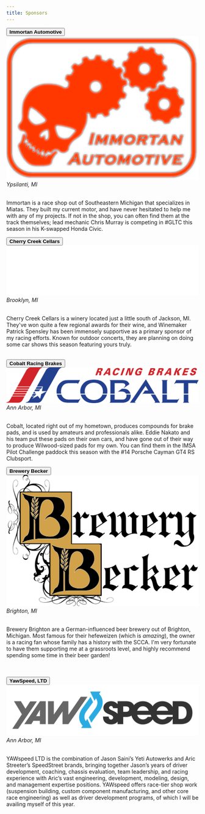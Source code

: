 ```yaml
---
title: Sponsors
---
```


<!-- TODO: Refactor so that blocks are generated instead of manually coded?-->
<div class="container text-center sponsorcontainer">
    <div class="row">
        <!--IMMORTAN-->
        <div class="col">
            <div class="accordion" id="accordionOne">
                <div class="accordion-item">
                    <div class="sponsor">
                        <div class="accordion-header" id="headingOne">
                            <button class="accordion-button collapsed" type="button" data-bs-toggle="collapse" data-bs-target="#collapseOne" aria-expanded="true" aria-controls="collapseOne">
                                <b>Immortan Automotive</b>
                            </button>
                            <a href="https://www.facebook.com/ImmortanAutomotive/"><img class="logo" src="/assets/images/Sponsors/immortan.png"/></a>
                            <br/>
                            <i>Ypsilanti, MI</i>
                        </div>
                        <div id="collapseOne" class="accordion-collapse collapse" aria-labelledby="headingOne" data-bs-parent="#accordionExampleOne">
                            <div class="accordion-body">
                                <br/>
                                <p>Immortan is a race shop out of Southeastern Michigan that specializes in Miatas. They built my current motor, and have never hesitated to help me with any of my projects. If not in the shop, you can often find them at the track themselves; lead mechanic Chris Murray is competing in #GLTC this season in his K-swapped Honda Civic.</P>
                            </div>
                        </div>
                    </div>
                </div>
            </div>
        </div>
        <!--CHERRY CREEK-->
        <div class="col">
            <div class="accordion" id="accordionTwo">
                <div class="accordion-item">
                    <div class="sponsor">
                        <div class="accordion-header" id="headingTwo">
                            <button class="accordion-button collapsed" type="button" data-bs-toggle="collapse" data-bs-target="#collapseTwo" aria-expanded="true" aria-controls="collapseTwo">
                                <b>Cherry Creek Cellars</b>
                            </button>
                            <!--TODO: fix cherry creek in white/light browsing-->
                            <a href="https://cherrycreekwine.com/"><img class="logo" src="/assets/images/Sponsors/cherrycreek.png"/></a>
                            <br/>
                            <i>Brooklyn, MI</i>
                        </div>
                        <div id="collapseTwo" class="accordion-collapse collapse" aria-labelledby="headingTwo" data-bs-parent="#accordionExampleTwo">
                            <div class="accordion-body">
                                <br/>
                                <p>Cherry Creek Cellars is a winery located just a little south of Jackson, MI. They've won quite a few regional awards for their wine, and Winemaker Patrick Spensley has been immensely supportive as a primary sponsor of my racing efforts. Known for outdoor concerts, they are planning on doing some car shows this season featuring yours truly.</p>
                            </div>
                        </div>
                    </div>
                </div>
            </div>
        </div>
    </div>
    <br/>
    <div class="row">
        <!--COBALT-->
        <div class="col">
            <div class="accordion" id="accordionThree">
                <div class="accordion-item">
                    <div class="sponsor">
                        <div class="accordion-header" id="headingThree">
                            <button class="accordion-button collapsed" type="button" data-bs-toggle="collapse" data-bs-target="#collapseThree" aria-expanded="true" aria-controls="collapseThree">
                                <b>Cobalt Racing Brakes</b>
                            </button>
                            <a href="https://cobaltbrakes.com/"><img class="logo" src="/assets/images/Sponsors/cobalt.png"/></a>
                            <br/>
                            <i>Ann Arbor, MI</i>
                        </div>
                        <div id="collapseThree" class="accordion-collapse collapse" aria-labelledby="headingThree" data-bs-parent="#accordionExampleThree">
                            <div class="accordion-body">
                                <br/>
                                <p>Cobalt, located right out of my hometown, produces compounds for brake pads, and is used by amateurs and professionals alike. Eddie Nakato and his team put these pads on their own cars, and have gone out of their way to produce Wilwood-sized pads for my own. You can find them in the IMSA Pilot Challenge paddock this season with the #14 Porsche Cayman GT4 RS Clubsport.</p>
                            </div>
                        </div>
                    </div>
                </div>
            </div>
        </div>
        <!--BREWERY BECKER-->
        <div class="col">
            <div class="accordion" id="accordionFour">
                <div class="accordion-item">
                    <div class="sponsor">
                        <div class="accordion-header" id="headingFour">
                            <button class="accordion-button collapsed" type="button" data-bs-toggle="collapse" data-bs-target="#collapseFour" aria-expanded="true" aria-controls="collapseFour">
                                <b>Brewery Becker</b>
                            </button>
                            <a href="https://brewerybecker.com/"><img class="logo" src="/assets/images/Sponsors/BB.png"/></a>
                            <br/>
                            <i>Brighton, MI</i>
                        </div>
                        <div id="collapseFour" class="accordion-collapse collapse" aria-labelledby="headingFour" data-bs-parent="#accordionExampleFour">
                            <div class="accordion-body">
                                <br/>
                                <p>Brewery Brighton are a German-influenced beer brewery out of Brighton, Michigan. Most famous for their hefeweizen (which is <i>amazing</i>), the owner is a racing fan whose family has a history with the SCCA. I'm very fortunate to have them supporting me at a grassroots level, and highly recommend spending some time in their beer garden!</p>
                            </div>
                        </div>
                    </div>
                </div>
            </div>
        </div>
    </div>
    <br/>
    <br/>
    <div class="row">
        <!--YAWSPEED-->
        <div class="col">
            <div class="accordion" id="accordionFive">
                <div class="accordion-item">
                    <div class="sponsor">
                        <div class="accordion-header" id="headingFive">
                            <button class="accordion-button collapsed" type="button" data-bs-toggle="collapse" data-bs-target="#collapseFive" aria-expanded="true" aria-controls="collapseFive">
                                <b>YawSpeed, LTD</b>
                            </button>
                            <a href="https://yawspeed.us/"><img class="logo" src="/assets/images/Sponsors/yawspeed.png"/></a>
                            <br/>
                            <i>Ann Arbor, MI</i>
                        </div>
                        <div id="collapseFive" class="accordion-collapse collapse" aria-labelledby="headingFive" data-bs-parent="#accordionExampleFive">
                            <div class="accordion-body">
                                <br/>
                                <p>YAWspeed LTD is the combination of Jason Saini’s Yeti Autowerks and Aric Streeter’s SpeedStreet brands, bringing together Jason’s years of driver development, coaching, chassis evaluation, team leadership, and racing experience with Aric’s vast engineering, development, modeling, design, and management expertise positions. YAWspeed offers race-tier shop work (suspension building, custom component manufacturing, and other core race engineering) as well as driver development programs, of which I will be availing myself of this year.</p>
                            </div>
                        </div>
                    </div>
                </div>
            </div>
        </div>
        <!--SUPERLAP-->
        <!-- <div class="col">
            <div class="accordion" id="accordionFour">
                <div class="accordion-item">
                    <div class="sponsor">
                        <div class="accordion-header" id="headingFour">
                            <button class="accordion-button collapsed" type="button" data-bs-toggle="collapse" data-bs-target="#collapseFour" aria-expanded="true" aria-controls="collapseFour">
                                <b>Superlap</b>
                            </button>
                            <a href="https://superlap.world/"><img class="logo" src="/assets/images/Sponsors/superlap.png"/></a>
                            <br/>
                            <i>Berkley, MI</i>
                        </div>
                        <div id="collapseFour" class="accordion-collapse collapse" aria-labelledby="headingFour" data-bs-parent="#accordionExampleFour">
                            <div class="accordion-body">
                                <br/>
                                <p>Superlap is a sim studio located just on the outskirts of Detroit, that prides itself on its eight full-motion sim rigs. Dan Cycholl, founder/owner, is extremely involved in the local racing community, and often can be found supporting the local track (Waterford Hills Road Racing) and the Detroit Region SCCA in his own NC Mazda MX-5.</p>
                            </div>
                        </div>
                    </div>
                </div>
            </div>
        </div> -->
    </div>
</div>